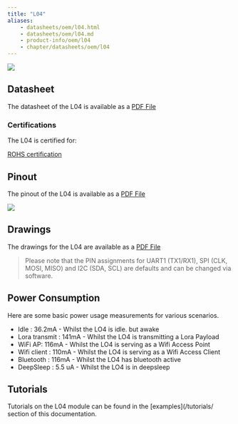 ```yaml
---
title: "L04"
aliases:
    - datasheets/oem/l04.html
    - datasheets/oem/l04.md
    - product-info/oem/l04
    - chapter/datasheets/oem/l04
---
```


![](/gitbook/assets/l04-1.png) 

## Datasheet

The datasheet of the L04 is available as a [PDF File](/gitbook/assets/specsheets/Pycom_002_Specsheets_L04_v2.pdf)

### Certifications
The L04 is certified for:


[ROHS certification](/gitbook/assets/RoHs_declarations/RoHS-for-L04(8286-00032P)-20190523.pdf)

## Pinout

The pinout of the L04 is available as a [PDF File](/gitbook/assets/l04-pinout.pdf)

![](/gitbook/assets/l04-pinout.png)

## Drawings

The drawings for the L04 are available as a [PDF File](/gitbook/assets/l04-drawing.pdf)



> Please note that the PIN assignments for UART1 \(TX1/RX1\), SPI \(CLK, MOSI, MISO\) and I2C \(SDA, SCL\) are defaults and can be changed via software.

## Power Consumption

Here are some basic power usage measurements for various scenarios.

* Idle : 36.2mA - Whilst the LO4 is idle. but awake
* Lora transmit : 141mA - Whilst the LO4 is transmitting a Lora Payload
* WiFi AP: 116mA - Whilst the LO4 is serving as a Wifi Access Point
* Wifi client : 110mA - Whilst the LO4 is serving as a Wifi Access Client
* Bluetooth  : 116mA - Whilst the LO4 has bluetooth active  
* DeepSleep : 5.5 uA - Whilst the LO4 is in deepsleep

## Tutorials

Tutorials on the L04 module can be found in the [examples](/tutorials/ section of this documentation. 

